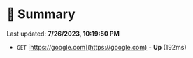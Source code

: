 # 📖 Summary
Last updated: **7/26/2023, 10:19:50 PM**

- `GET` [https://google.com](https://google.com) - **Up** (192ms)
